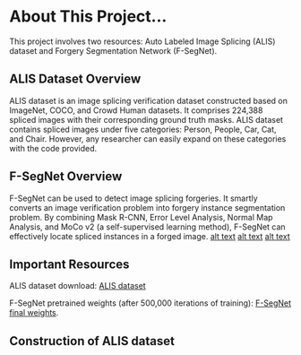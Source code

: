 # About This Project...
This project involves two resources: Auto Labeled Image Splicing (ALIS) dataset and Forgery Segmentation Network (F-SegNet).

## ALIS Dataset Overview
ALIS dataset is an image splicing verification dataset constructed based on ImageNet, COCO, and Crowd Human datasets. It comprises 224,388 spliced images with their corresponding ground truth masks. ALIS dataset contains spliced images under five categories: Person, People, Car, Cat, and Chair. However, any researcher can easily expand on these categories with the code provided.

## F-SegNet Overview
F-SegNet can be used to detect image splicing forgeries. It smartly converts an image verification problem into forgery instance segmentation problem. By combining Mask R-CNN, Error Level Analysis, Normal Map Analysis, and MoCo v2 (a self-supervised learning method), F-SegNet can effectively locate spliced instances in a forged image.
[alt text](https://github.com/Merxon22/F-SegNet/blob/main/sample_image/outcome%201.png)
[alt text](https://github.com/Merxon22/F-SegNet/blob/main/sample_image/outcome%202.png)
[alt text](https://github.com/Merxon22/F-SegNet/blob/main/sample_image/outcome%204.png)
## Important Resources
ALIS dataset download: [ALIS dataset](https://www.dropbox.com/sh/r94z9f7ov66gj3i/AACLXFgDuogrSK-jiMJPJ9YFa?dl=0)

F-SegNet pretrained weights (after 500,000 iterations of training): [F-SegNet final weights](https://www.dropbox.com/s/zk73svhemd8i7pa/model_final.pth?dl=0).

## Construction of ALIS dataset
